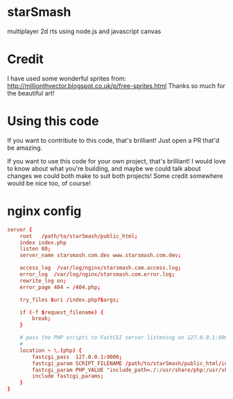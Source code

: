 starSmash
=========

multiplayer 2d rts using node.js and javascript canvas

Credit
======
I have used some wonderful sprites from: http://millionthvector.blogspot.co.uk/p/free-sprites.html Thanks so much for the beautiful art!

Using this code
===============
If you want to contribute to this code, that's brilliant! Just open a PR that'd be amazing.

If you want to use this code for your own project, that's brilliant! I would love to know about what you're building, and maybe we could talk about changes we could both make to suit both projects! Some credit somewhere would be nice too, of course!


nginx config
============
```conf
server {
    root   /path/to/starSmash/public_html;
    index index.php
    listen 80;
    server_name starsmash.com.dev www.starsmash.com.dev;

    access_log  /var/log/nginx/starsmash.com.access.log;
    error_log  /var/log/nginx/starsmash.com.error.log;
    rewrite_log on;
    error_page 404 = /404.php;

    try_files $uri /index.php?$args;

    if (-f $request_filename) {
        break;
    }

    # pass the PHP scripts to FastCGI server listening on 127.0.0.1:9000
    #
    location ~ \.(php) {
        fastcgi_pass  127.0.0.1:9000;
        fastcgi_param SCRIPT_FILENAME /path/to/starSmash/public_html/index.php;
        fastcgi_param PHP_VALUE "include_path=./:/usr/share/php:/usr/share/pear";
        include fastcgi_params;
    }
}
```

